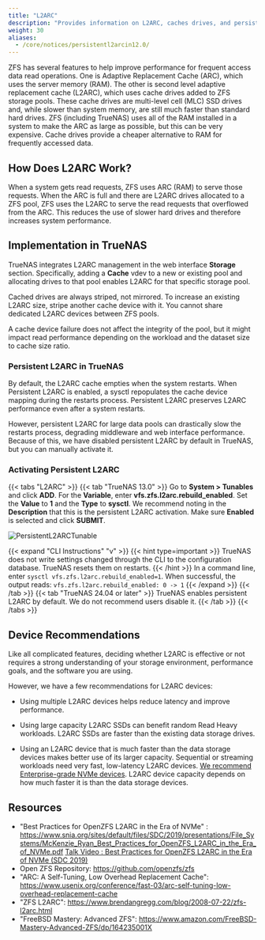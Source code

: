 ```yaml
---
title: "L2ARC"
description: "Provides information on L2ARC, caches drives, and persistent L2ARC implementations in TrueNAS."
weight: 30
aliases:
  - /core/notices/persistentl2arcin12.0/
---
```


ZFS has several features to help improve performance for frequent access data read operations.
One is Adaptive Replacement Cache (ARC), which uses the server memory (RAM).
The other is second level adaptive replacement cache (L2ARC), which uses cache drives added to ZFS storage pools.
These cache drives are multi-level cell (MLC) SSD drives and, while slower than system memory, are still much faster than standard hard drives.
ZFS (including TrueNAS) uses all of the RAM installed in a system to make the ARC as large as possible, but this can be very expensive.
Cache drives provide a cheaper alternative to RAM for frequently accessed data.

## How Does L2ARC Work?

When a system gets read requests, ZFS uses ARC (RAM) to serve those requests.
When the ARC is full and there are L2ARC drives allocated to a ZFS pool, ZFS uses the L2ARC to serve the read requests that overflowed from the ARC.
This reduces the use of slower hard drives and therefore increases system performance.

## Implementation in TrueNAS

TrueNAS integrates L2ARC management in the web interface **Storage** section.
Specifically, adding a **Cache** vdev to a new or existing pool and allocating drives to that pool enables L2ARC for that specific storage pool.

Cached drives are always striped, not mirrored.
To increase an existing L2ARC size, stripe another cache device with it.
You cannot share dedicated L2ARC devices between ZFS pools.

A cache device failure does not affect the integrity of the pool, but it might impact read performance depending on the workload and the dataset size to cache size ratio.

### Persistent L2ARC in TrueNAS

By default, the L2ARC cache empties when the system restarts.
When Persistent L2ARC is enabled, a sysctl repopulates the cache device mapping during the restarts process.
Persistent L2ARC preserves L2ARC performance even after a system restarts.

However, persistent L2ARC for large data pools can drastically slow the restarts process, degrading middleware and web interface performance.
Because of this, we have disabled persistent L2ARC by default in TrueNAS, but you can manually activate it.

### Activating Persistent L2ARC

{{< tabs "L2ARC" >}}
{{< tab "TrueNAS 13.0" >}}
Go to **System > Tunables** and click **ADD**.
For the **Variable**, enter **vfs.zfs.l2arc.rebuild_enabled**. Set the **Value** to **1** and the **Type** to **sysctl**.
We recommend noting in the **Description** that this is the persistent L2ARC activation.
Make sure **Enabled** is selected and click **SUBMIT**.

![PersistentL2ARCTunable](/images/CORE/System/SystemTunablesL2ARCRebuild.png "Persistent L2ARC Activation")

{{< expand "CLI Instructions" "v" >}}
{{< hint type=important >}}
TrueNAS does not write settings changed through the CLI to the configuration database. TrueNAS resets them on restarts.
{{< /hint >}}
In a command line, enter `sysctl vfs.zfs.l2arc.rebuild_enabled=1`.
When successful, the output reads: `vfs.zfs.l2arc.rebuild_enabled: 0 -> 1`
{{< /expand >}}
{{< /tab >}}
{{< tab "TrueNAS 24.04 or later" >}}
TrueNAS enables persistent L2ARC by default. We do not recommend users disable it.
{{< /tab >}}
{{< /tabs >}}

## Device Recommendations

Like all complicated features, deciding whether L2ARC is effective or not requires a strong understanding of your storage environment, performance goals, and the software you are using.

However, we have a few recommendations for L2ARC devices:

* Using multiple L2ARC devices helps reduce latency and improve performance.

* Using large capacity L2ARC SSDs can benefit random Read Heavy workloads. L2ARC SSDs are faster than the existing data storage drives.

* Using an L2ARC device that is much faster than the data storage devices makes better use of its larger capacity.
  Sequential or streaming workloads need very fast, low-latency L2ARC devices.
  [We recommend Enterprise-grade NVMe devices](https://www.snia.org/sites/default/files/SDC/2019/presentations/File_Systems/McKenzie_Ryan_Best_Practices_for_OpenZFS_L2ARC_in_the_Era_of_NVMe.pdf). L2ARC device capacity depends on how much faster it is than the data storage devices.


## Resources

* "Best Practices for OpenZFS L2ARC in the Era of NVMe" : https://www.snia.org/sites/default/files/SDC/2019/presentations/File_Systems/McKenzie_Ryan_Best_Practices_for_OpenZFS_L2ARC_in_the_Era_of_NVMe.pdf [Talk Video : Best Practices for OpenZFS L2ARC in the Era of NVMe (SDC 2019)](https://www.youtube.com/watch?v=yHgSU6iqrlE)
* Open ZFS Repository: https://github.com/openzfs/zfs
* "ARC: A Self-Tuning, Low Overhead Replacement Cache": https://www.usenix.org/conference/fast-03/arc-self-tuning-low-overhead-replacement-cache
* "ZFS L2ARC": https://www.brendangregg.com/blog/2008-07-22/zfs-l2arc.html
* "FreeBSD Mastery: Advanced ZFS": https://www.amazon.com/FreeBSD-Mastery-Advanced-ZFS/dp/164235001X
